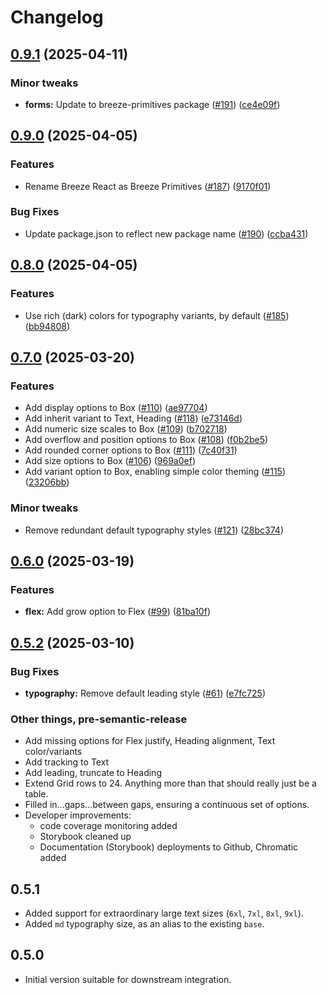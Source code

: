 # Changelog

## [0.9.1](https://github.com/jszymanowski/breeze/compare/primitives@0.9.0...primitives@0.9.1) (2025-04-11)

### Minor tweaks

- **forms:** Update to breeze-primitives package ([#191](https://github.com/jszymanowski/breeze/issues/191)) ([ce4e09f](https://github.com/jszymanowski/breeze/commit/ce4e09fdb284d61edd1566856582ba490a0a2c2e))

## [0.9.0](https://github.com/jszymanowski/breeze/compare/primitives@0.8.0...primitives@0.9.0) (2025-04-05)

### Features

- Rename Breeze React as Breeze Primitives ([#187](https://github.com/jszymanowski/breeze/issues/187)) ([9170f01](https://github.com/jszymanowski/breeze/commit/9170f0152a59abcbaff7cdcfcd6c2970aaa0856b))

### Bug Fixes

- Update package.json to reflect new package name ([#190](https://github.com/jszymanowski/breeze/issues/190)) ([ccba431](https://github.com/jszymanowski/breeze/commit/ccba431db94c942a273fd6c1a03d9d22c6d44fd3))

## [0.8.0](https://github.com/jszymanowski/breeze/compare/react@0.7.0...react@0.8.0) (2025-04-05)

### Features

- Use rich (dark) colors for typography variants, by default ([#185](https://github.com/jszymanowski/breeze/issues/185)) ([bb94808](https://github.com/jszymanowski/breeze/commit/bb94808f4068510aedcec54ee9b8b4ff79ed8696))

## [0.7.0](https://github.com/jszymanowski/breeze/compare/react-v0.6.0...react@0.7.0) (2025-03-20)

### Features

- Add display options to Box ([#110](https://github.com/jszymanowski/breeze/issues/110)) ([ae97704](https://github.com/jszymanowski/breeze/commit/ae977043043087fe066db0ce35d6a1dd8bca94de))
- Add inherit variant to Text, Heading ([#118](https://github.com/jszymanowski/breeze/issues/118)) ([e73146d](https://github.com/jszymanowski/breeze/commit/e73146dc799091ccdc7b83497fde23ecb7f1f2f1))
- Add numeric size scales to Box ([#109](https://github.com/jszymanowski/breeze/issues/109)) ([b702718](https://github.com/jszymanowski/breeze/commit/b702718712ca7c9417aa0de9433dd5de159ac207))
- Add overflow and position options to Box ([#108](https://github.com/jszymanowski/breeze/issues/108)) ([f0b2be5](https://github.com/jszymanowski/breeze/commit/f0b2be521246b222cd76a0c90dc606c7757ccaa3))
- Add rounded corner options to Box ([#111](https://github.com/jszymanowski/breeze/issues/111)) ([7c40f31](https://github.com/jszymanowski/breeze/commit/7c40f3166d9f807b9cd44a3651edfae763521ea7))
- Add size options to Box ([#106](https://github.com/jszymanowski/breeze/issues/106)) ([969a0ef](https://github.com/jszymanowski/breeze/commit/969a0efc361aeab7264fc17c07c8137efbad7481))
- Add variant option to Box, enabling simple color theming ([#115](https://github.com/jszymanowski/breeze/issues/115)) ([23206bb](https://github.com/jszymanowski/breeze/commit/23206bb239070ec452a9f17f42260a11616b4ebd))

### Minor tweaks

- Remove redundant default typography styles ([#121](https://github.com/jszymanowski/breeze/issues/121)) ([28bc374](https://github.com/jszymanowski/breeze/commit/28bc374372798af87ecf20bfce6e3d7e6006d274))

## [0.6.0](https://github.com/jszymanowski/breeze/compare/react@0.5.2...react-v0.6.0) (2025-03-19)

### Features

- **flex:** Add grow option to Flex ([#99](https://github.com/jszymanowski/breeze/issues/99)) ([81ba10f](https://github.com/jszymanowski/breeze/commit/81ba10f747b9371e89e3502157ac0cd74cfc63eb))

## [0.5.2](https://github.com/jszymanowski/breeze/compare/react@0.5.1...react@0.5.2) (2025-03-10)

### Bug Fixes

- **typography:** Remove default leading style ([#61](https://github.com/jszymanowski/breeze/issues/61)) ([e7fc725](https://github.com/jszymanowski/breeze/commit/e7fc7257a39e513ba48b9d9e66d4eae0b0b6e262))

### Other things, pre-semantic-release

- Add missing options for Flex justify, Heading alignment, Text color/variants
- Add tracking to Text
- Add leading, truncate to Heading
- Extend Grid rows to 24. Anything more than that should really just be a table.
- Filled in...gaps...between gaps, ensuring a continuous set of options.
- Developer improvements:
  - code coverage monitoring added
  - Storybook cleaned up
  - Documentation (Storybook) deployments to Github, Chromatic added

## 0.5.1

- Added support for extraordinary large text sizes (`6xl`, `7xl`, `8xl`, `9xl`).
- Added `md` typography size, as an alias to the existing `base`.

## 0.5.0

- Initial version suitable for downstream integration.
